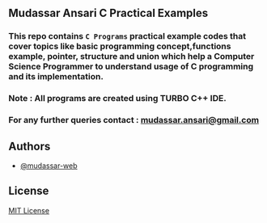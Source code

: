## Mudassar Ansari C Practical Examples

### This repo contains `C Programs` practical example codes that cover topics like basic programming concept,functions example, pointer, structure and union which help a Computer Science Programmer to understand usage of C programming and its implementation.

### Note : All programs are created using TURBO C++ IDE.

### For any further queries contact : mudassar.ansari@gmail.com

## Authors

- [@mudassar-web](https://github.com/mudassar-web)

## License

[MIT License](LICENSE)